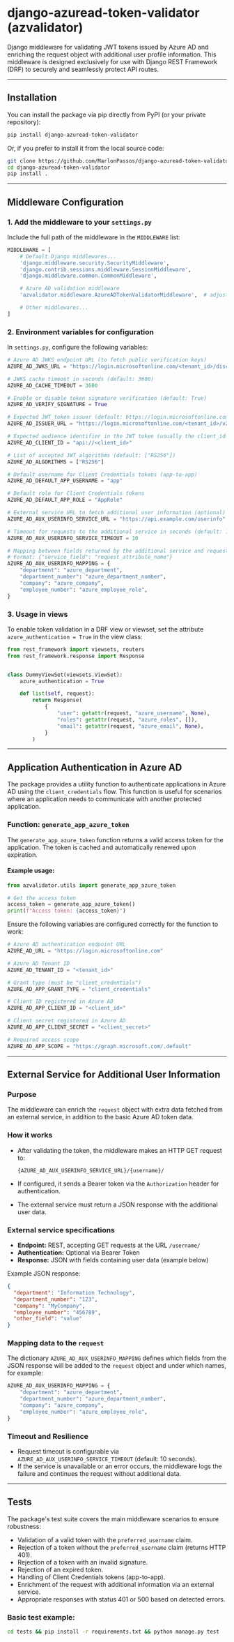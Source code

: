 
# django-azuread-token-validator (azvalidator)

Django middleware for validating JWT tokens issued by Azure AD and enriching the request object with additional user profile information. This middleware is designed exclusively for use with Django REST Framework (DRF) to securely and seamlessly protect API routes.

---

## Installation

You can install the package via pip directly from PyPI (or your private repository):

```bash
pip install django-azuread-token-validator
```

Or, if you prefer to install it from the local source code:

```bash
git clone https://github.com/MarlonPassos/django-azuread-token-validator.git
cd django-azuread-token-validator
pip install .
```

---

## Middleware Configuration

### 1. Add the middleware to your `settings.py`

Include the full path of the middleware in the `MIDDLEWARE` list:

```python
MIDDLEWARE = [
    # Default Django middlewares...
    'django.middleware.security.SecurityMiddleware',
    'django.contrib.sessions.middleware.SessionMiddleware',
    'django.middleware.common.CommonMiddleware',

    # Azure AD validation middleware
    'azvalidator.middleware.AzureADTokenValidatorMiddleware',  # adjust the path as needed

    # Other middlewares...
]
```

### 2. Environment variables for configuration

In `settings.py`, configure the following variables:

```python
# Azure AD JWKS endpoint URL (to fetch public verification keys)
AZURE_AD_JWKS_URL = "https://login.microsoftonline.com/<tenant_id>/discovery/keys"

# JWKS cache timeout in seconds (default: 3600)
AZURE_AD_CACHE_TIMEOUT = 3600

# Enable or disable token signature verification (default: True)
AZURE_AD_VERIFY_SIGNATURE = True

# Expected JWT token issuer (default: https://login.microsoftonline.com/<tenant_id>/v2.0)
AZURE_AD_ISSUER_URL = "https://login.microsoftonline.com/<tenant_id>/v2.0"

# Expected audience identifier in the JWT token (usually the client_id or App ID URI)
AZURE_AD_CLIENT_ID = "api://<client_id>"

# List of accepted JWT algorithms (default: ["RS256"])
AZURE_AD_ALGORITHMS = ["RS256"]

# Default username for Client Credentials tokens (app-to-app)
AZURE_AD_DEFAULT_APP_USERNAME = "app"

# Default role for Client Credentials tokens
AZURE_AD_DEFAULT_APP_ROLE = "AppRole"

# External service URL to fetch additional user information (optional)
AZURE_AD_AUX_USERINFO_SERVICE_URL = "https://api.example.com/userinfo"

# Timeout for requests to the additional service in seconds (default: 10)
AZURE_AD_AUX_USERINFO_SERVICE_TIMEOUT = 10

# Mapping between fields returned by the additional service and request attributes
# Format: {"service_field": "request_attribute_name"}
AZURE_AD_AUX_USERINFO_MAPPING = {
    "department": "azure_department",
    "department_number": "azure_department_number",
    "company": "azure_company",
    "employee_number": "azure_employee_role",
}
```

### 3. Usage in views

To enable token validation in a DRF view or viewset, set the attribute `azure_authentication = True` in the view class:

```python
from rest_framework import viewsets, routers
from rest_framework.response import Response


class DummyViewSet(viewsets.ViewSet):
    azure_authentication = True

    def list(self, request):
        return Response(
            {
                "user": getattr(request, "azure_username", None),
                "roles": getattr(request, "azure_roles", []),
                "email": getattr(request, "azure_email", None),
            }
        )
```

---

## Application Authentication in Azure AD

The package provides a utility function to authenticate applications in Azure AD using the `client_credentials` flow. This function is useful for scenarios where an application needs to communicate with another protected application.

### Function: `generate_app_azure_token`

The `generate_app_azure_token` function returns a valid access token for the application. The token is cached and automatically renewed upon expiration.

#### Example usage:

```python
from azvalidator.utils import generate_app_azure_token

# Get the access token
access_token = generate_app_azure_token()
print(f"Access token: {access_token}")
```

Ensure the following variables are configured correctly for the function to work:

```python
# Azure AD authentication endpoint URL
AZURE_AD_URL = "https://login.microsoftonline.com"

# Azure AD Tenant ID
AZURE_AD_TENANT_ID = "<tenant_id>"

# Grant type (must be "client_credentials")
AZURE_AD_APP_GRANT_TYPE = "client_credentials"

# Client ID registered in Azure AD
AZURE_AD_APP_CLIENT_ID = "<client_id>"

# Client secret registered in Azure AD
AZURE_AD_APP_CLIENT_SECRET = "<client_secret>"

# Required access scope
AZURE_AD_APP_SCOPE = "https://graph.microsoft.com/.default"
```

---

## External Service for Additional User Information

### Purpose

The middleware can enrich the `request` object with extra data fetched from an external service, in addition to the basic Azure AD token data.

### How it works

- After validating the token, the middleware makes an HTTP GET request to:

  ```
  {AZURE_AD_AUX_USERINFO_SERVICE_URL}/{username}/
  ```

- If configured, it sends a Bearer token via the `Authorization` header for authentication.

- The external service must return a JSON response with the additional user data.

### External service specifications

- **Endpoint:** REST, accepting GET requests at the URL `/username/`
- **Authentication:** Optional via Bearer Token
- **Response:** JSON with fields containing user data (example below)

Example JSON response:

```json
{
  "department": "Information Technology",
  "department_number": "123",
  "company": "MyCompany",
  "employee_number": "456789",
  "other_field": "value"
}
```

### Mapping data to the `request`

The dictionary `AZURE_AD_AUX_USERINFO_MAPPING` defines which fields from the JSON response will be added to the `request` object and under which names, for example:

```python
AZURE_AD_AUX_USERINFO_MAPPING = {
    "department": "azure_department",
    "department_number": "azure_department_number",
    "company": "azure_company",
    "employee_number": "azure_employee_role",
}
```

### Timeout and Resilience

- Request timeout is configurable via `AZURE_AD_AUX_USERINFO_SERVICE_TIMEOUT` (default: 10 seconds).
- If the service is unavailable or an error occurs, the middleware logs the failure and continues the request without additional data.

---

## Tests

The package's test suite covers the main middleware scenarios to ensure robustness:

- Validation of a valid token with the `preferred_username` claim.
- Rejection of a token without the `preferred_username` claim (returns HTTP 401).
- Rejection of a token with an invalid signature.
- Rejection of an expired token.
- Handling of Client Credentials tokens (app-to-app).
- Enrichment of the request with additional information via an external service.
- Appropriate responses with status 401 or 500 based on detected errors.

### Basic test example:

```bash
cd tests && pip install -r requirements.txt && python manage.py test
```

